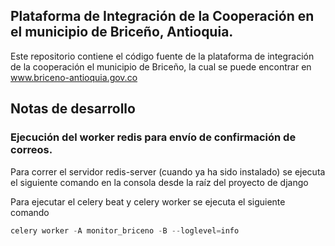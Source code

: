 ## Plataforma de Integración de la Cooperación en el municipio de Briceño, Antioquia.

Este repositorio contiene el código fuente de la plataforma de integración de la cooperación el municipio de Briceño, la cual se puede encontrar en www.briceno-antioquia.gov.co

## Notas de desarrollo

### Ejecución del worker redis para envío de confirmación de correos.

Para correr el servidor redis-server (cuando ya ha sido instalado) se ejecuta el siguiente comando en la consola desde la raíz del proyecto de django

Para ejecutar el celery beat y celery worker se ejecuta el siguiente comando

```python
celery worker -A monitor_briceno -B --loglevel=info
```
